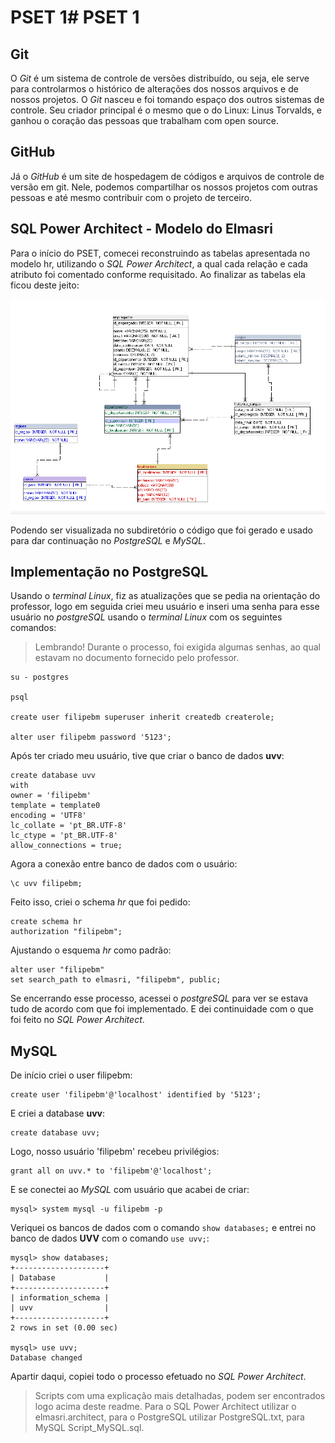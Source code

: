 # PSET 1# PSET 1

## Git

O _Git_ é um sistema de controle de versões distribuído, ou seja, ele serve para controlarmos o histórico de alterações dos nossos arquivos e de nossos projetos.
O _Git_ nasceu e foi tomando espaço dos outros sistemas de controle. Seu criador principal é o mesmo que o do Linux: Linus Torvalds, e ganhou o coração das pessoas que trabalham com open source.

## GitHub

Já o _GitHub_ é um site de hospedagem de códigos e arquivos de controle de versão em git. Nele, podemos compartilhar os nossos projetos com outras pessoas e até mesmo contribuir com o projeto de terceiro.

## SQL Power Architect - Modelo do Elmasri

Para o início do PSET, comecei reconstruindo as tabelas apresentada no modelo hr, utilizando o _SQL Power Architect_, a qual cada relação e cada atributo foi comentado conforme requisitado. Ao finalizar as tabelas ela ficou deste jeito:

![imagem](hr.PNG)

Podendo ser visualizada no subdiretório o código que foi gerado e usado para dar continuação no _PostgreSQL_ e _MySQL_.


## Implementação no PostgreSQL

 Usando o _terminal Linux_, fiz as atualizações que se pedia na orientação do professor, logo em seguida criei meu usuário e inseri uma senha para esse usuário no _postgreSQL_ usando o _terminal Linux_ com os seguintes comandos:
 >Lembrando! Durante o processo, foi exigida algumas senhas, ao qual estavam no documento fornecido pelo professor.

 ```
 su - postgres

 psql

 create user filipebm superuser inherit createdb createrole;

 alter user filipebm password '5123';
```
Após ter criado meu usuário, tive que criar o banco de dados **uvv**:

```
create database uvv
with
owner = 'filipebm'
template = template0
encoding = 'UTF8'
lc_collate = 'pt_BR.UTF-8'
lc_ctype = 'pt_BR.UTF-8'
allow_connections = true;

```
Agora a conexão entre banco de dados com o usuário:
```
\c uvv filipebm;
```
Feito isso, criei o schema _hr_ que foi pedido:
```
create schema hr
authorization "filipebm";
```
Ajustando o esquema _hr_ como padrão:
```
alter user "filipebm"
set search_path to elmasri, "filipebm", public;
```
Se encerrando esse processo, acessei o _postgreSQL_ para ver se estava tudo de acordo com que foi implementado. E dei continuidade com o que foi feito no _SQL Power Architect_.

## MySQL

De início criei o user filipebm:
```
create user 'filipebm'@'localhost' identified by '5123';
```
E criei a database **uvv**:
```
create database uvv;
```
Logo, nosso usuário 'filipebm' recebeu privilégios:
```
grant all on uvv.* to 'filipebm'@'localhost';
```
E se conectei ao _MySQL_ com usuário que acabei de criar:
```
mysql> system mysql -u filipebm -p
```
Veriquei os bancos de dados com o comando `show databases;` e entrei no banco de dados **UVV** com o comando `use uvv;`:
```
mysql> show databases;
+--------------------+
| Database           |
+--------------------+
| information_schema |
| uvv                |
+--------------------+
2 rows in set (0.00 sec)

mysql> use uvv;
Database changed
```
Apartir daqui, copiei todo o processo efetuado no _SQL Power Architect_.

>Scripts com uma explicação mais detalhadas, podem ser encontrados logo acima deste readme.
>Para o SQL Power Architect utilizar o elmasri.architect, para o PostgreSQL utilizar PostgreSQL.txt, para MySQL Script_MySQL.sql.
